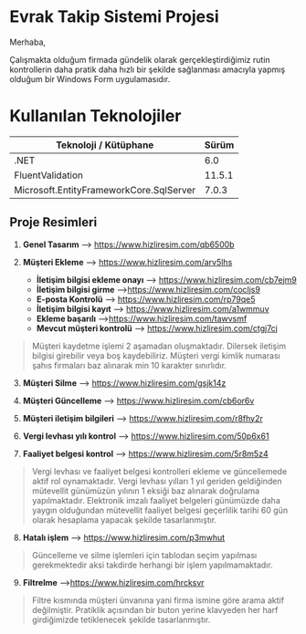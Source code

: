 # Evrak Takip Sistemi Projesi

Merhaba,

Çalışmakta olduğum firmada gündelik olarak gerçekleştirdiğimiz rutin kontrollerin daha pratik daha hızlı bir şekilde sağlanması amacıyla yapmış olduğum bir Windows Form uygulamasıdır.


# Kullanılan Teknolojiler

| Teknoloji / Kütüphane  | Sürüm |
| ------------- | ------------- |
| .NET  | 6.0  |
| FluentValidation  | 11.5.1  |
| Microsoft.EntityFrameworkCore.SqlServer  | 7.0.3  |
 
## Proje Resimleri
 
 1. **Genel Tasarım** --> https://www.hizliresim.com/qb6500b
 
 2.  **Müşteri Ekleme** --> https://www.hizliresim.com/arv5lhs
       - **İletişim bilgisi ekleme onayı** --> https://www.hizliresim.com/cb7ejm9
       - **İletişim bilgisi girme** -->https://www.hizliresim.com/cocljs9
       - **E-posta Kontrolü** --> https://www.hizliresim.com/rp79qe5
       - **İletişim bilgisi kayıt** --> https://www.hizliresim.com/a1wmmuv
       - **Ekleme başarılı** -->https://www.hizliresim.com/tawvsmf
       - **Mevcut müşteri kontrolü** --> https://www.hizliresim.com/ctgj7cj
>Müşteri kaydetme işlemi 2 aşamadan oluşmaktadır. Dilersek iletişim bilgisi girebilir veya boş kaydebiliriz. Müşteri vergi kimlik numarası şahıs firmaları baz alınarak min 10 karakter sınırlıdır.
  3.  **Müşteri Silme** --> https://www.hizliresim.com/gsjk14z
    
  4.   **Müşteri Güncelleme** --> https://www.hizliresim.com/cb6or6v
 
  4.  **Müşteri iletişim bilgileri** --> https://www.hizliresim.com/r8fhy2r
  5.  **Vergi levhası yılı kontrol** --> https://www.hizliresim.com/50p6x61 
  6.  **Faaliyet belgesi kontrol** --> https://www.hizliresim.com/5r8m5z4
>Vergi levhası ve faaliyet belgesi kontrolleri ekleme ve güncellemede aktif rol oynamaktadır. Vergi levhası yılları 1 yıl geriden geldiğinden mütevellit günümüzün yılının 1 eksiği baz alınarak doğrulama yapılmaktadır. Elektronik imzalı faaliyet belgeleri günümüzde daha yaygın olduğundan mütevellit faaliyet belgesi geçerlilik tarihi 60 gün olarak hesaplama yapacak şekilde tasarlanmıştır.
  8.  **Hatalı işlem** --> https://www.hizliresim.com/p3mwhut
>Güncelleme ve silme işlemleri için tablodan seçim yapılması gerekmektedir aksi takdirde herhangi bir işlem yapılmamaktadır.
  9.  **Filtrelme** -->https://www.hizliresim.com/hrcksvr
>Filtre kısmında müşteri ünvanına yani firma ismine göre arama aktif değilmiştir. Pratiklik açısından bir buton yerine klavyeden her harf girdiğimizde tetiklenecek şekilde tasarlanmıştır.
      
 
 
 
 
 

 
 
 
 
 
 
 
 
 

